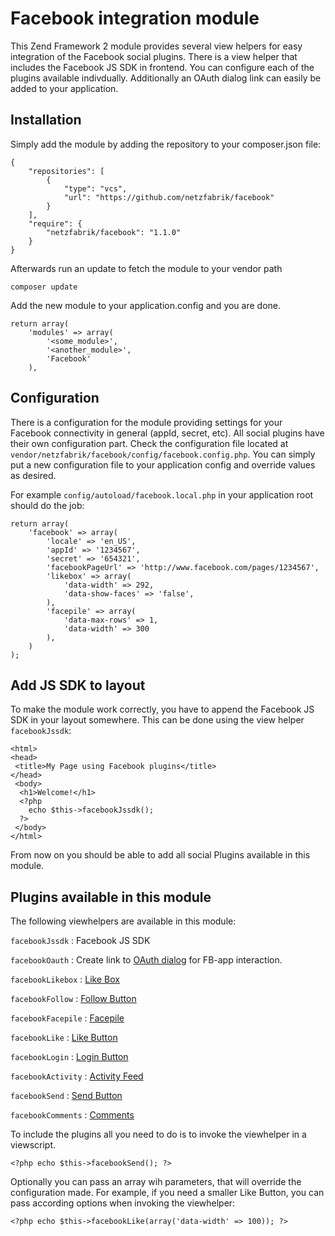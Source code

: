 Facebook integration module 
===========================

This Zend Framework 2 module provides several view helpers for easy integration of the Facebook social plugins. There is a view helper that includes the Facebook JS SDK in frontend. You can configure each of the plugins available indivdually. Additionally an OAuth dialog link can easily be added to your application.

## Installation

Simply add the module by adding the repository to your composer.json file:

	{
		"repositories": [
	        {
	            "type": "vcs",
	            "url": "https://github.com/netzfabrik/facebook"
	        }
	    ],
	    "require": {
	        "netzfabrik/facebook": "1.1.0"
	    }
	}	

Afterwards run an update to fetch the module to your vendor path

	composer update

Add the new module to your application.config and you are done.

	return array(
		'modules' => array(
			'<some_module>',
			'<another_module>',
			'Facebook'
		),

## Configuration

There is a configuration for the module providing settings for your Facebook connectivity in general (appId, secret, etc). All social plugins have their own configuration part. Check the configuration file located at `vendor/netzfabrik/facebook/config/facebook.config.php`. You can simply put a new configuration file to your application config and override values as desired. 

For example `config/autoload/facebook.local.php` in your application root should do the job:

	return array(
		'facebook' => array(
			'locale' => 'en_US',
			'appId' => '1234567',
			'secret' => '654321',
			'facebookPageUrl' => 'http://www.facebook.com/pages/1234567',
			'likebox' => array(
				'data-width' => 292,
				'data-show-faces' => 'false',
			),
			'facepile' => array(
				'data-max-rows' => 1,
				'data-width' => 300
			),
		)
	);

## Add JS SDK to layout

To make the module work correctly, you have to append the Facebook JS SDK in your layout somewhere. This can be done using the view helper `facebookJssdk`:

	<html>
	<head>
	 <title>My Page using Facebook plugins</title>
	</head>
	 <body>
	  <h1>Welcome!</h1>
	  <?php
		echo $this->facebookJssdk();
	  ?>
	 </body>
	</html>

From now on you should be able to add all social Plugins available in this module.

## Plugins available in this module

The following viewhelpers are available in this module:

`facebookJssdk` : Facebook JS SDK

`facebookOauth` : Create link to [OAuth dialog](https://developers.facebook.com/docs/reference/dialogs/oauth/) for FB-app interaction.

`facebookLikebox` :  [Like Box](https://developers.facebook.com/docs/reference/plugins/like-box)

`facebookFollow` : [Follow Button](https://developers.facebook.com/docs/reference/plugins/follow)

`facebookFacepile` : [Facepile](https://developers.facebook.com/docs/reference/plugins/facepile)

`facebookLike` : [Like Button](https://developers.facebook.com/docs/reference/plugins/like)

`facebookLogin` : [Login Button](https://developers.facebook.com/docs/reference/plugins/login/)

`facebookActivity` : [Activity Feed](https://developers.facebook.com/docs/reference/plugins/activity)

`facebookSend` : [Send Button](https://developers.facebook.com/docs/reference/plugins/send)

`facebookComments` : [Comments](https://developers.facebook.com/docs/reference/plugins/comments)

To include the plugins all you need to do is to invoke the viewhelper in a viewscript. 

	<?php echo $this->facebookSend(); ?>

Optionally you can pass an array wih parameters, that will override the configuration made. For example, if you need a smaller Like Button, you can pass according options when invoking the viewhelper:

	<?php echo $this->facebookLike(array('data-width' => 100)); ?>  